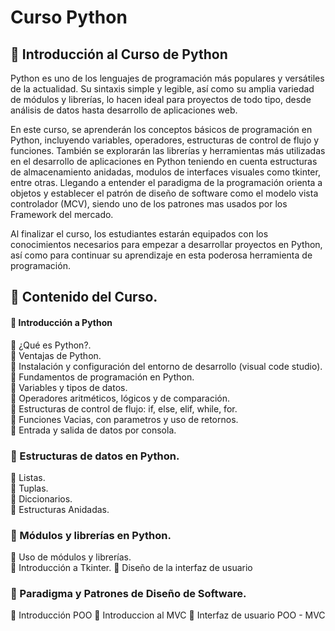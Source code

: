 # Curso Python

## :open_file_folder: Introducción al Curso de Python

Python es uno de los lenguajes de programación más populares y versátiles de la actualidad. Su sintaxis simple y legible, así como su amplia variedad de módulos y librerías, lo hacen ideal para proyectos de todo tipo, desde análisis de datos hasta desarrollo de aplicaciones web.

En este curso, se aprenderán los conceptos básicos de programación en Python, incluyendo variables, operadores, estructuras de control de flujo y funciones. También se explorarán las librerías y herramientas más utilizadas en el desarrollo de aplicaciones en Python teniendo en cuenta estructuras de almacenamiento anidadas, modulos de interfaces visuales como tkinter, entre otras. Llegando a entender el paradigma de la programación orienta a objetos y establecer el patrón de diseño de software como el modelo vista controlador (MCV), siendo uno de los patrones mas usados por los Framework del mercado.

Al finalizar el curso, los estudiantes estarán equipados con los conocimientos necesarios para empezar a desarrollar proyectos en Python, así como para continuar su aprendizaje en esta poderosa herramienta de programación.

## :pushpin:  Contenido del Curso.


#### :bookmark_tabs: Introducción a Python

:small_orange_diamond: ¿Qué es Python?. <br>
:small_orange_diamond: Ventajas de Python. <br>
:small_orange_diamond: Instalación y configuración del entorno de desarrollo (visual code studio).<br>
:small_orange_diamond: Fundamentos de programación en Python.<br>
:small_orange_diamond: Variables y tipos de datos.<br>
:small_orange_diamond: Operadores aritméticos, lógicos y de comparación.<br>
:small_orange_diamond: Estructuras de control de flujo: if, else, elif, while, for.<br>
:small_orange_diamond: Funciones Vacias, con parametros y uso de retornos.<br>
:small_orange_diamond: Entrada y salida de datos por consola.<br>

### :bookmark_tabs: Estructuras de datos en Python.
:small_orange_diamond: Listas.<br>
:small_orange_diamond: Tuplas.<br>
:small_orange_diamond: Diccionarios.<br>
:small_orange_diamond: Estructuras Anidadas.<br>


### :bookmark_tabs: Módulos y librerías en Python.
:small_orange_diamond: Uso de módulos y librerías.<br>
:small_orange_diamond: Introducción a Tkinter.
:small_orange_diamond: Diseño de la interfaz de usuario

### :bookmark_tabs: Paradigma y Patrones de Diseño de Software.
:small_orange_diamond: Introducción POO
:small_orange_diamond: Introduccion al MVC
:small_orange_diamond: Interfaz de usuario POO - MVC
